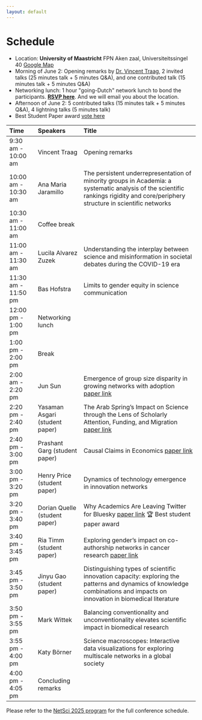 ```yaml
---
layout: default
---
```


# Schedule
- Location: **University of Maastricht** FPN Aken zaal, Universiteitssingel 40 [Google Map](https://maps.app.goo.gl/BJ6aLFSEL2VH51Lk9)
- Morning of June 2: Opening remarks by [Dr. Vincent Traag](https://www.traag.net/), 2 invited talks (25 minutes talk + 5 minutes Q&A), and one contributed talk (15 minutes talk + 5 minutes Q&A)
- Networking lunch: 1 hour "going-Dutch" network lunch to bond the participants. [**RSVP here**](https://forms.gle/Ci42DLnpA67QTXcJA). And we will email you about the location. 
- Afternoon of June 2: 5 contributed talks (15 minutes talk + 5 minutes Q&A), 4 lightning talks (5 minutes talk)
- Best Student Paper award [vote here](https://tinyurl.com/netscisci2025)

| Time      | Speakers | Title |
|:----------- |:----------- |:----------- |
| 9:30 am - 10:00 am   | Vincent Traag |Opening remarks|
| 10:00 am - 10:30 am  | Ana Maria Jaramillo |The persistent underrepresentation of minority groups in Academia: a systematic analysis of the scientific rankings rigidity and core/periphery structure in scientific networks|
| 10:30 am - 11:00 am  | Coffee break ||
| 11:00 am - 11:30 am  | Lucila Alvarez Zuzek |Understanding the interplay between science and misinformation in societal debates during the COVID-19 era|
| 11:30 am - 11:50 pm  |Bas Hofstra |Limits to gender equity in science communication|
| 12:00 pm - 1:00 pm   | Networking lunch ||
| 1:00 pm - 2:00 pm   | Break ||
| 2:00 am - 2:20 pm  | Jun Sun |Emergence of group size disparity in growing networks with adoption [paper link](https://doi.org/10.1038/s42005-024-01799-z)|
| 2:20 pm - 2:40 pm   | Yasaman Asgari (student paper) |The Arab Spring’s Impact on Science through the Lens of Scholarly Attention, Funding, and Migration [paper link](https://arxiv.org/pdf/2503.13238)|
| 2:40 pm - 3:00 pm   | Prashant Garg (student paper) |Causal Claims in Economics [paper link](https://arxiv.org/abs/2501.06873)|
| 3:00 pm - 3:20 pm   | Henry Price (student paper) |Dynamics of technology emergence in innovation networks|
| 3:20 pm - 3:40 pm   | Dorian Quelle (student paper) |Why Academics Are Leaving Twitter for Bluesky [paper link](https://arxiv.org/pdf/2505.24801) 🏆 Best student paper award|
| 3:40 pm - 3:45 pm   | Ria Timm (student paper) |Exploring gender’s impact on co-authorship networks in cancer research [paper link](https://github.com/netscisci/netscisci.github.io/blob/main/assets/papers/NetSciSci2025_paper_8.pdf)|
| 3:45 pm - 3:50 pm   | Jinyu Gao (student paper) |Distinguishing types of scientific innovation capacity: exploring the patterns and dynamics of knowledge combinations and impacts on innovation in biomedical literature| 
| 3:50 pm - 3:55 pm   | Mark Wittek |Balancing conventionality and unconventionality elevates scientific impact in biomedical research| 
| 3:55 pm - 4:00 pm   | Katy Börner |Science macroscopes: Interactive data visualizations for exploring multiscale networks in a global society| 
| 4:00 pm - 4:05 pm   | Concluding remarks ||

Please refer to the [NetSci 2025 program](https://netsci2025.github.io/) for the full conference schedule. 

